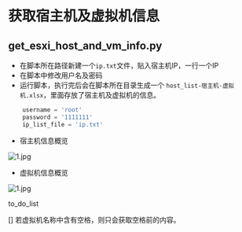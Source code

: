 # 获取宿主机及虚拟机信息

## get_esxi_host_and_vm_info.py

 - 在脚本所在路径新建一个`ip.txt`文件，贴入宿主机IP，一行一个IP
 - 在脚本中修改用户名及密码
 - 运行脚本，执行完后会在脚本所在目录生成一个 `host_list-宿主机-虚拟机.xlsx`，里面存放了宿主机及虚拟机的信息。
``` python
    username = 'root'
    password = '1111111'
    ip_list_file = 'ip.txt'
```

- 宿主机信息概览

![1.jpg](https://i.loli.net/2018/11/01/5bd9e65e0bf34.jpg)

- 虚拟机信息概览

![1.jpg](https://i.loli.net/2018/11/01/5bd9e56fb33e7.jpg)

to_do_list

[] 若虚拟机名称中含有空格，则只会获取空格前的内容。
